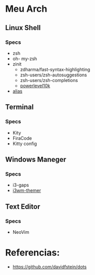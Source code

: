 # Meu Arch

## Linux Shell
### Specs
 - zsh
 - oh- my-zsh
 - zinit
   - zdharma/fast-syntax-highlighting
   - zsh-users/zsh-autosuggestions
   - zsh-users/zsh-completions
   - [powerlevel10k](https://github.com/romkatv/powerlevel10k#zinit)
 - [alias](https:///guissalustiano/localConfigs/master/zshrc)

## Terminal
### Specs
  - Kity
  - FiraCode
  - Kitty config
  
## Windows Maneger
### Specs
 - i3-gaps
 - [i3wm-themer](https://github.com/unix121/i3wm-themer)
 
 ## Text Editor
 ### Specs
   - NeoVim

# Referencias:
 - https://github.com/davidfstein/dots
